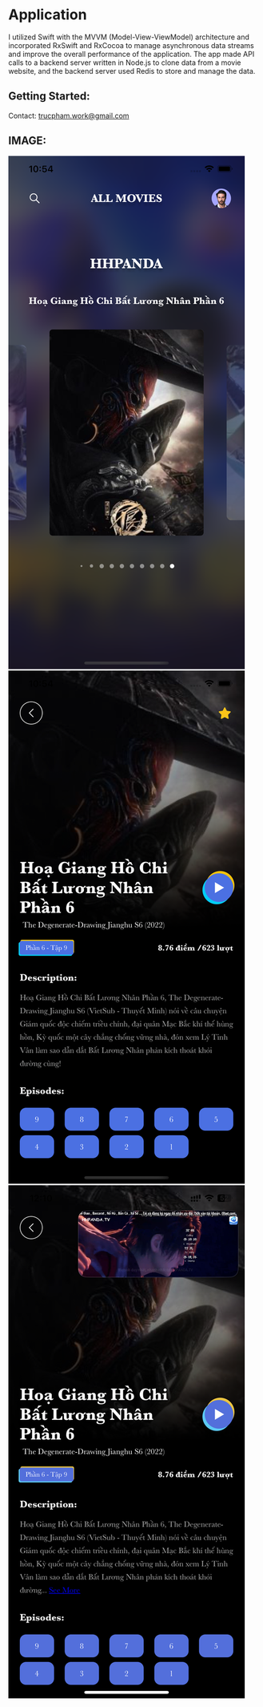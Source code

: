 # Application
I utilized Swift with the MVVM (Model-View-ViewModel) architecture and incorporated RxSwift and RxCocoa to manage asynchronous data streams and improve the overall performance of the application. The app made API calls to a backend server written in Node.js to clone data from a movie website, and the backend server used Redis to store and manage the data.

## Getting Started: 
Contact: trucpham.work@gmail.com


## IMAGE:
![home](https://github.com/TrucPham0502/MoviesTP/blob/main/1.png)
![Info](https://github.com/TrucPham0502/MoviesTP/blob/main/2.png)
![player](https://github.com/TrucPham0502/MoviesTP/blob/main/3.png)
